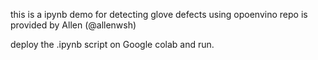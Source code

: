 
this is a ipynb demo for detecting glove defects using opoenvino
repo is provided by Allen (@allenwsh)

deploy the .ipynb script on Google colab and run.
